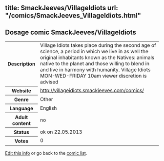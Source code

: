 title: SmackJeeves/VillageIdiots
url: "/comics/SmackJeeves_VillageIdiots.html"
---
Dosage comic SmackJeeves/VillageIdiots
-----------------------------------------

<p id="msg"></p>
<script type="text/javascript">
if (window.location.search === '?edit_info_mail=sent_ok') {
  var elem = document.getElementById("msg");
  elem.innerHTML = 'Edited information sucessfully sent for review, which is usually done daily. Thanks!';
  elem.className = 'ok';
}
</script>
<table class="comicinfo">
<tr>
<th>Description</th><td>Village Idiots takes place during the second age of science, a period in which we live in as well the original inhabitants known as the Natives: animals native to the planet and those willing to blend in and live in harmony with humanity. Village Idiots MON-WED-FRIDAY 10am viewer discretion is advised</td>
</tr>
<tr>
<th>Website</th><td><a href="http://villageidiots.smackjeeves.com/comics/">http://villageidiots.smackjeeves.com/comics/</a></td>
</tr>
<tr>
<th>Genre</th><td>Other</td>
</tr>
<tr>
<th>Language</th><td>English</td>
</tr>
<tr>
<th>Adult content</th><td>no</td>
</tr>
<tr>
<th>Status</th><td>ok on 22.05.2013</td>
</tr>
<tr>
<th>Votes</th><td>0</td>
</tr>
</table>

[Edit this info](SmackJeeves_VillageIdiots_edit.html) or go back to the [comic list](../comic-index.html).
